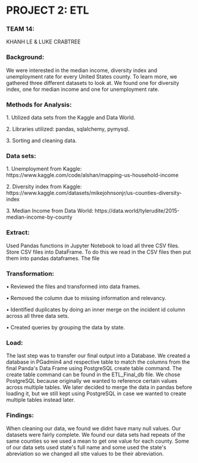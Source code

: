 <h1>PROJECT 2: ETL</h1>

<h3>TEAM 14: </h3>
KHANH LE & LUKE CRABTREE

<h3>Background:</h3>
We were interested in the median income, diversity index and unemployment rate for every United States county. To learn more, we gathered three different datasets to look at. We found one for diversity index, one for median income and one for unemployment rate.

<h3>Methods for Analysis:</h3>

<p>1.	Utilized data sets from the Kaggle and Data World. </p>
<p>2.	Libraries utilized: pandas, sqlalchemy, pymysql.</p>
<p>3.	Sorting and cleaning data. </p>

<h3>Data sets:</h3>
<p>1.	Unemployment from Kaggle: https://www.kaggle.com/code/alshan/mapping-us-household-income </p>
<p>2.	Diversity  index from Kaggle: https://www.kaggle.com/datasets/mikejohnsonjr/us-counties-diversity-index </p>
<p>3.	Median Income from Data World: https://data.world/tylerudite/2015-median-income-by-county </p>

<h3>Extract: </h3>

Used Pandas functions in Jupyter Notebook to load all three CSV files. Store CSV files into DataFrame. To do this we read in the CSV files then put them into pandas dataframes. The file 

<h3>Transformation:</h3>

<p>•	Reviewed the files and transformed into data frames.</p>
<p>•	Removed the column due to missing information and relevancy.</p>
<p>•	Identified duplicates by doing an inner merge on the incident id column across all three data sets.</p>
<p>•	Created queries by grouping the data by state.</p>

<h3>Load:</h3>

The last step was to transfer our final output into a Database. We created a database in PGadmin4 and respective table to match the columns from the final Panda's Data Frame using PostgreSQL create table command. The create table command can be found in the ETL_Final_db file. We chose PostgreSQL because originally we wanted to reference certain values across multiple tables. We later decided to merge the data in pandas before loading it, but we still kept using PostgreSQL in case we wanted to create multiple tables instead later.

<h3>Findings:</h3>

When cleaning our data, we found we didnt have many null values. Our datasets were fairly complete. We found our data sets had repeats of the same counties so we used a mean to get one value for each county. Some of our data sets used  state's full name and some used the state's abreviation so we changed all stte values to be their abreviation.






	
